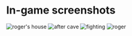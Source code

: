 # In-game screenshots
![roger's house](https://github.com/TudorCalinCS/Adventure-Game-Android/assets/128086342/8166c248-2380-4a6c-9b83-e839ce906668)
![after cave](https://github.com/TudorCalinCS/Adventure-Game-Android/assets/128086342/15f1ee5f-1d3d-4a56-8a4f-be67d61db2d8)
![fighting](https://github.com/TudorCalinCS/Adventure-Game-Android/assets/128086342/047ebe29-cfab-45f7-963b-8845c8bc0b47)
![roger](https://github.com/TudorCalinCS/Adventure-Game-Android/assets/128086342/613f1c9d-81bc-4605-ac05-795e2d5d64d4)
